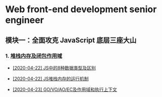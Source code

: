 # Web front-end development senior engineer

## 模块一：全面攻克 JavaScript 底层三座大山

### 1.  [堆栈内存及闭包作用域](https://luckrain7.github.io/Web-FEDSE/module-1/1/)

- [[2020-04-22] JS中的8种数据类型及区别](https://luckrain7.github.io/Web-FEDSE/module-1/1/#11-js-%E7%9A%848%E4%B8%AD%E6%95%B0%E6%8D%AE%E7%B1%BB%E5%9E%8B%E5%8F%8A%E5%8C%BA%E5%88%AB)

- [[2020-04-22] JS堆栈内存的运行机制](https://luckrain7.github.io/Web-FEDSE/module-1/1/#12--js-%E5%A0%86%E6%A0%88%E5%86%85%E5%AD%98%E7%9A%84%E8%BF%90%E8%A1%8C%E6%9C%BA%E5%88%B6)

- [[2020-04-23] GO/VO/AO/EC及作用域和执行上下文]()


